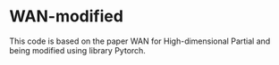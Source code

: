 # WAN-modified
This code is based on the paper WAN for High-dimensional Partial and being modified using library Pytorch. 
